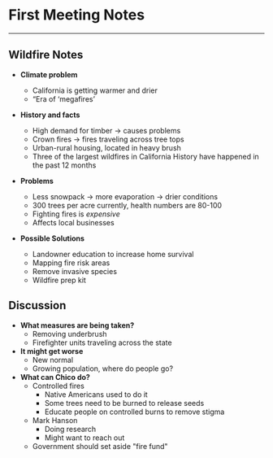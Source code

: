 # First Meeting Notes

****

## Wildfire Notes
- **Climate problem**
    - California is getting warmer and drier
    - “Era of ‘megafires’
- **History and facts**
    - High demand for timber -> causes problems
    - Crown fires -> fires traveling across tree tops
    - Urban-rural housing, located in heavy brush
    - Three of the largest wildfires in California History have happened in the past 12 months
- **Problems**
    - Less snowpack -> more evaporation -> drier conditions
    - 300 trees per acre currently, health numbers are 80-100
    - Fighting fires is *expensive*
    - Affects local businesses

- **Possible Solutions**
    - Landowner education to increase home survival
    - Mapping fire risk areas
    - Remove invasive species
    - Wildfire prep kit
## Discussion
- **What measures are being taken?**
    - Removing underbrush
    - Firefighter units traveling across the state
- **It might get worse**
    - New normal
    - Growing population, where do people go?
- **What can Chico do?**
    - Controlled fires
        - Native Americans used to do it
        - Some trees need to be burned to release seeds 
        - Educate people on controlled burns to remove stigma
    - Mark Hanson
        - Doing research
        - Might want to reach out
    - Government should set aside "fire fund"

